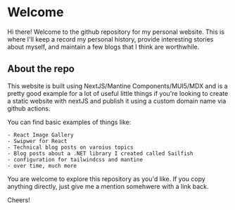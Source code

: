 # Welcome

Hi there! Welcome to the github repository for my personal website. This is where I'll keep a record my personal history, provide interesting stories about myself, and maintain a few blogs that I think are worthwhile.

## About the repo

This website is built using NextJS/Mantine Components/MUI5/MDX and is a pretty good example for a lot of useful little things if you're looking to create a static website with nextJS and publish it using a custom domain name via github actions.

You can find basic examples of things like:

    - React Image Gallery
    - Swipwer for React
    - Technical blog posts on varoius topics
    - Blog posts about a .NET library I created called Sailfish
    - configuration for tailwindcss and mantine
    - over time, much more

You are welcome to explore this repository as you'd like. If you copy anything directly, just give me a mention somehwere with a link back.

Cheers!